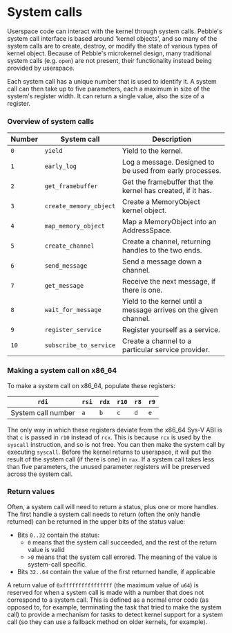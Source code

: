 # System calls
Userspace code can interact with the kernel through system calls. Pebble's system call interface is based around
'kernel objects', and so many of the system calls are to create, destroy, or modify the state of various types of
kernel object. Because of Pebble's microkernel design, many traditional system calls (e.g. `open`) are not present,
their functionality instead being provided by userspace.

Each system call has a unique number that is used to identify it. A system call can then take up to five
parameters, each a maximum in size of the system's register width. It can return a single value, also the size of
a register.

### Overview of system calls

| Number    | System call               | Description                                                         |
|-----------|---------------------------|---------------------------------------------------------------------|
| `0`       | `yield`                   | Yield to the kernel.                                                |
| `1`       | `early_log`               | Log a message. Designed to be used from early processes.            |
| `2`       | `get_framebuffer`         | Get the framebuffer that the kernel has created, if it has.         |
| `3`       | `create_memory_object`    | Create a MemoryObject kernel object.                                |
| `4`       | `map_memory_object`       | Map a MemoryObject into an AddressSpace.                            |
| `5`       | `create_channel`          | Create a channel, returning handles to the two ends.                |
| `6`       | `send_message`            | Send a message down a channel.                                      |
| `7`       | `get_message`             | Receive the next message, if there is one.                          |
| `8`       | `wait_for_message`        | Yield to the kernel until a message arrives on the given channel.   |
| `9`       | `register_service`        | Register yourself as a service.                                     |
| `10`      | `subscribe_to_service`    | Create a channel to a particular service provider.                  |

### Making a system call on x86_64
To make a system call on x86_64, populate these registers:

| `rdi`                 | `rsi` | `rdx` | `r10` | `r8`  | `r9`  |
|-----------------------|-------|-------|-------|-------|-------|
| System call number    | `a`   | `b`   | `c`   | `d`   | `e`   |

The only way in which these registers deviate from the x86_64 Sys-V ABI is that `c` is passed in `r10` instead
of `rcx`. This is because `rcx` is used by the `syscall` instruction, and so is not free.
You can then make the system call by executing `syscall`. Before the kernel returns to userspace, it will put the
result of the system call (if there is one) in `rax`. If a system call takes less than five parameters, the unused
parameter registers will be preserved across the system call.

### Return values
Often, a system call will need to return a status, plus one or more handles. The first handle a system call needs
to return (often the only handle returned) can be returned in the upper bits of the status value:
* Bits `0..32` contain the status:
    - `0` means that the system call succeeded, and the rest of the return value is valid
    - `>0` means that the system call errored. The meaning of the value is system-call specific.
* Bits `32..64` contain the value of the first returned handle, if applicable

A return value of `0xffffffffffffffff` (the maximum value of `u64`) is reserved for when a system call is made with
a number that does not correspond to a system call. This is defined as a normal error code (as opposed to, for
example, terminating the task that tried to make the system call) to provide a mechanism for tasks to detect kernel
support for a system call (so they can use a fallback method on older kernels, for example).
